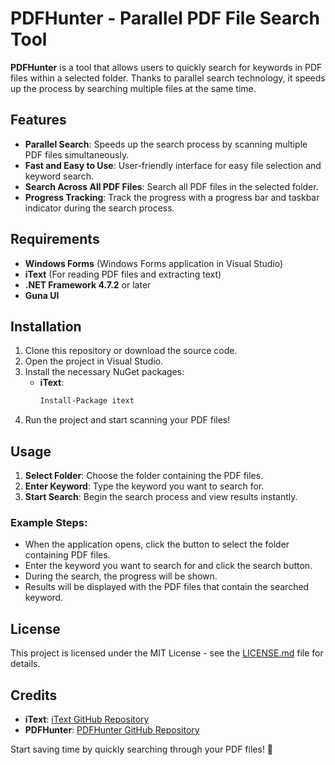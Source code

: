 # PDFHunter - Parallel PDF File Search Tool

**PDFHunter** is a tool that allows users to quickly search for keywords in PDF files within a selected folder. Thanks to parallel search technology, it speeds up the process by searching multiple files at the same time.

## Features

- **Parallel Search**: Speeds up the search process by scanning multiple PDF files simultaneously.
- **Fast and Easy to Use**: User-friendly interface for easy file selection and keyword search.
- **Search Across All PDF Files**: Search all PDF files in the selected folder.
- **Progress Tracking**: Track the progress with a progress bar and taskbar indicator during the search process.

## Requirements

- **Windows Forms** (Windows Forms application in Visual Studio)
- **iText** (For reading PDF files and extracting text)
- **.NET Framework 4.7.2** or later
- **Guna UI** 

## Installation

1. Clone this repository or download the source code.
2. Open the project in Visual Studio.
3. Install the necessary NuGet packages:
   - **iText**:
     ```bash
     Install-Package itext
     ```
4. Run the project and start scanning your PDF files!

## Usage

1. **Select Folder**: Choose the folder containing the PDF files.
2. **Enter Keyword**: Type the keyword you want to search for.
3. **Start Search**: Begin the search process and view results instantly.

### Example Steps:

- When the application opens, click the button to select the folder containing PDF files.
- Enter the keyword you want to search for and click the search button.
- During the search, the progress will be shown.
- Results will be displayed with the PDF files that contain the searched keyword.

## License

This project is licensed under the MIT License - see the [LICENSE.md](LICENSE.md) file for details.

## Credits

- **iText**: [iText GitHub Repository](https://github.com/itext/itext7)
- **PDFHunter**: [PDFHunter GitHub Repository](https://github.com/htunc29/PDFHunter)

Start saving time by quickly searching through your PDF files! 🚀
